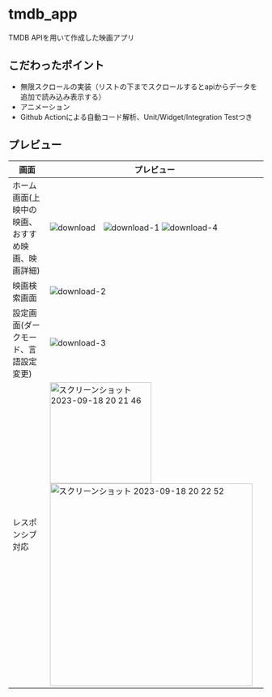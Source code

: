 # tmdb_app

TMDB APIを用いて作成した映画アプリ

## こだわったポイント

- 無限スクロールの実装（リストの下までスクロールするとapiからデータを追加で読み込み表示する）
- アニメーション
- Github Actionによる自動コード解析、Unit/Widget/Integration Testつき

## プレビュー

| 画面  | プレビュー |
| ------------- | ------------- |
| ホーム画面(上映中の映画、 おすすめ映画、映画詳細)  | ![download](https://github.com/Yukihiro1123/tmdb_app/assets/85789574/b9f1e6a5-3f2a-411e-a87e-a27bfead5c90)　![download-1](https://github.com/Yukihiro1123/tmdb_app/assets/85789574/cee68c75-f842-4162-bfe0-c06fc8f1ef57)  ![download-4](https://github.com/Yukihiro1123/tmdb_app/assets/85789574/e7539c57-a064-4a8e-bd2d-532031dc82f6) |
| 映画検索画面  | ![download-2](https://github.com/Yukihiro1123/tmdb_app/assets/85789574/9dfcffa0-8c65-4a71-bbf0-6de22c1c5405)|
| 設定画面(ダークモード、言語設定変更)   | ![download-3](https://github.com/Yukihiro1123/tmdb_app/assets/85789574/0aff7dae-5008-4ebf-87d6-826562f3f203) |
|レスポンシブ対応 | <img width="200" alt="スクリーンショット 2023-09-18 20 21 46" src="https://github.com/Yukihiro1123/tmdb_app/assets/85789574/4de3bff2-1c7e-4728-95c5-0b6dfefcf29d"><img width="400" alt="スクリーンショット 2023-09-18 20 22 52" src="https://github.com/Yukihiro1123/tmdb_app/assets/85789574/f1db8339-e8d1-4910-a2a6-54b2fa58d0c1"> |

